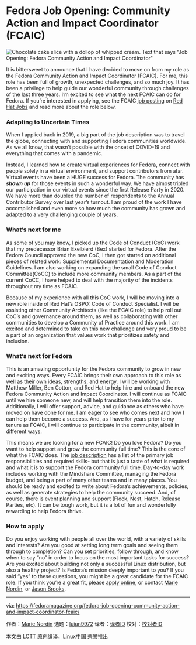 [#]: subject: "Fedora Job Opening: Community Action and Impact Coordinator (FCAIC)"
[#]: via: "https://fedoramagazine.org/fedora-job-opening-community-action-and-impact-coordinator-fcaic/"
[#]: author: "Marie Nordin https://fedoramagazine.org/author/riecatnor/"
[#]: collector: "lujun9972"
[#]: translator: " "
[#]: reviewer: " "
[#]: publisher: " "
[#]: url: " "

Fedora Job Opening: Community Action and Impact Coordinator (FCAIC)
======

![Chocolate cake slice with a dollop of whipped cream. Text that says "Job Opening: Fedora Community Action and Impact Coordinator"][1]

It is bittersweet to announce that I have decided to move on from my role as the Fedora Community Action and Impact Coordinator (FCAIC). For me, this role has been full of growth, unexpected challenges, and so much joy. It has been a privilege to help guide our wonderful community through challenges of the last three years. I’m excited to see what the next FCAIC can do for Fedora. If you’re interested in applying, see the FCAIC [job posting][2] on [Red Hat Jobs][3] and read more about the role below. 

### Adapting to Uncertain Times

When I applied back in 2019, a big part of the job description was to travel the globe, connecting with and supporting Fedora communities worldwide. As we all know, that wasn’t possible with the onset of COVID-19 and everything that comes with a pandemic. 

Instead, I learned how to create virtual experiences for Fedora, connect with people solely in a virtual environment, and support contributors from afar. Virtual events have been a HUGE success for Fedora. The community has _**shown up**_ for those events in such a wonderful way. We have almost tripled our participation in our virtual events since the first Release Party in 2020. We have more than doubled the number of respondents to the Annual Contributor Survey over last year’s turnout. I am proud of the work I have accomplished and even more so how much the community has grown and adapted to a very challenging couple of years.

### What’s next for me

As some of you may know, I picked up the Code of Conduct (CoC) work that my predecessor Brian Exelbierd (Bex) started for Fedora. After the Fedora Council approved the new CoC, I then got started on additional pieces of related work: Supplemental Documentation and Moderation Guidelines. I am also working on expanding the small Code of Conduct Committee(CoCC) to include more community members. As a part of the current CoCC, I have helped to deal with the majority of the incidents throughout my time as FCAIC. 

Because of my experience with all this CoC work, I will be moving into a new role inside of Red Hat’s OSPO: Code of Conduct Specialist. I will be assisting other Community Architects (like the FCAIC role) to help roll out CoC’s and governance around them, as well as collaborating with other communities to develop a Community of Practice around this work. I am excited and determined to take on this new challenge and very proud to be a part of an organization that values work that prioritizes safety and inclusion. 

### What’s next for Fedora

This is an amazing opportunity for the Fedora community to grow in new and exciting ways. Every FCAIC brings their own approach to this role as well as their own ideas, strengths, and energy. I will be working with Matthew Miller, Ben Cotton, and Red Hat to help hire and onboard the new Fedora Community Action and Impact Coordinator. I will continue as FCAIC until we hire someone new, and will help transition them into the role. Additionally, I will offer support, advice, and guidance as others who have moved on have done for me. I am eager to see who comes next and how I can help them become a success. And, as I have for years prior to my tenure as FCAIC, I will continue to participate in the community, albeit in different ways. 

This means we are looking for a new FCAIC! Do you love Fedora? Do you want to help support and grow the community full time? This is the core of what the FCAIC does. The [job description][4] has a list of the primary job responsibilities and required skills- but that is just a taste of what is required and what it is to support the Fedora community full time. Day-to-day work includes working with the Mindshare Committee, managing the Fedora budget, and being a part of many other teams and in many places. You should be ready and excited to write about Fedora’s achievements, policies, as well as generate strategies to help the community succeed. And, of course, there is event planning and support (Flock, Nest, Hatch, Release Parties, etc). It can be tough work, but it is a lot of fun and wonderfully rewarding to help Fedora thrive. 

### How to apply

Do you enjoy working with people all over the world, with a variety of skills and interests? Are you good at setting long term goals and seeing them through to completion? Can you set priorities, follow through, and know when to say “no” in order to focus on the most important tasks for success? Are you excited about building not only a successful Linux distribution, but also a healthy project? Is Fedora’s mission deeply important to you? If you said “yes” to these questions, you might be a great candidate for the FCAIC role. If you think you’re a great fit, please [apply online][2], or contact [Marie Nordin][5], or [Jason Brooks][6].

--------------------------------------------------------------------------------

via: https://fedoramagazine.org/fedora-job-opening-community-action-and-impact-coordinator-fcaic/

作者：[Marie Nordin][a]
选题：[lujun9972][b]
译者：[译者ID](https://github.com/译者ID)
校对：[校对者ID](https://github.com/校对者ID)

本文由 [LCTT](https://github.com/LCTT/TranslateProject) 原创编译，[Linux中国](https://linux.cn/) 荣誉推出

[a]: https://fedoramagazine.org/author/riecatnor/
[b]: https://github.com/lujun9972
[1]: https://fedoramagazine.org/wp-content/uploads/2022/06/fcaic_posting-816x345.jpg
[2]: https://us-redhat.icims.com/jobs/91919/fedora-community-action-and-impact-coordinator/job?mobile=false&width=1140&height=500&bga=true&needsRedirect=false&jan1offset=-300&jun1offset=-240
[3]: https://www.redhat.com/en/jobs
[4]: https://us-redhat.icims.com/jobs/91919/fedora-community-action-and-impact-coordinator/job
[5]: mailto:mnordin@redhat.com
[6]: mailto:jbrooks@redhat.com
